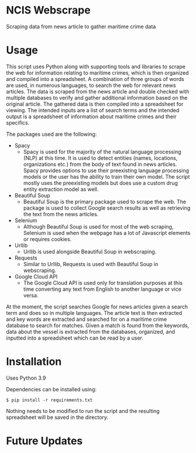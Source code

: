 # NCIS Webscrape

Scraping data from news article to gather maritime crime data

# Usage

This script uses Python along with supporting tools and libraries to scrape the web for information relating to maritime crimes, which is then organized and compiled into a spreadsheet. A combination of three groups of words are used, in numerous languages, to search the web for relevant news articles. The data is scraped from the news article and double checked with multiple databases to verify and gather additional information based on the original article. The gathered data is then compiled into a spreadsheet for viewing. The intended inputs are a list of search terms and the intended output is a spreadsheet of information about maritime crimes and their specifics.

The packages used are the following:
* Spacy
  * Spacy is used for the majority of the natural language processing (NLP) at this time. It is used to detect entities (names, locations, organizations etc.) from the body of text found in news articles. Spacy provides options to use their preexisting language processing models or the user has the ability to train their own model. The script mostly uses the preexisting models but does use a custom drug entity extraction model as well.
* Beautiful Soup
  * Beautiful Soup is the primary package used to scrape the web. The package is used to collect Google search results as well as retrieving the text from the news articles.
* Selenium
  * Although Beautiful Soup is used for most of the web scraping, Selenium is used when the webpage has a lot of Javascript elements or requires cookies.
* Urllib
  * Urllib is used alongside Beautiful Soup in webscraping.
* Requests
  * Similar to Urllib, Requests is used with Beautiful Soup in webscraping.
* Google Cloud API
  * The Google Cloud API is used only for translation purposes at this time converting any text from English to another language or vice versa.

At the moment, the script searches Google for news articles given a search term and does so in multiple languages. The article text is then extracted and key words are extracted and searched for on a maritime crime database to search for matches. Given a match is found from the keywords, data about the vessel is extracted from the databases, organized, and inputted into a spreadsheet which can be read by a user.

# Installation

Uses Python 3.9

Dependencies can be installed using:
```
$ pip install -r requirements.txt
```

Nothing needs to be modified to run the script and the resulting spreadsheet will be saved in the directory.

# Future Updates



